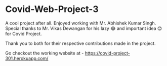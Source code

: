 # Covid-Web-Project-3


A cool project after all. Enjoyed working with Mr. Abhishek Kumar Singh. 
Special thanks to Mr. Vikas Dewangan for his lazy 😂 and important idea 😊 for Covid Project.

Thank you to both for their respective contributions made in the project.

 Go checkout the working website at - https://covid-project-301.herokuapp.com/
